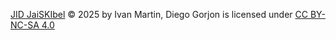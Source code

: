 [JID JaiSKIbel](https://github.com/ivanm06/retoeval2) © 2025 by Ivan Martin, Diego Gorjon is licensed under [CC BY-NC-SA 4.0](https://creativecommons.org/licenses/by-nc-sa/4.0/)
